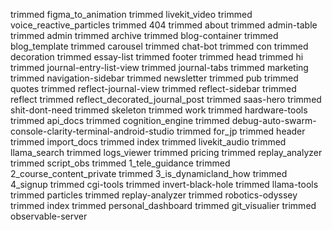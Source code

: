 trimmed figma_to_animation
trimmed livekit_video
trimmed voice_reactive_particles
trimmed 404
trimmed about
trimmed admin-table
trimmed admin
trimmed archive
trimmed blog-container
trimmed blog_template
trimmed carousel
trimmed chat-bot
trimmed con
trimmed decoration
trimmed essay-list
trimmed footer
trimmed head
trimmed hi
trimmed journal-entry-list-view
trimmed journal-tabs
trimmed marketing
trimmed navigation-sidebar
trimmed newsletter
trimmed pub
trimmed quotes
trimmed reflect-journal-view
trimmed reflect-sidebar
trimmed reflect
trimmed reflect_decorated_journal_post
trimmed saas-hero
trimmed shit-dont-need
trimmed skeleton
trimmed work
trimmed hardware-tools
trimmed api_docs
trimmed cognition_engine
trimmed debug-auto-swarm-console-clarity-terminal-android-studio
trimmed for_jp
trimmed header
trimmed import_docs
trimmed index
trimmed livekit_audio
trimmed llama_search
trimmed logs_viewer
trimmed pricing
trimmed replay_analyzer
trimmed script_obs
trimmed 1_tele_guidance
trimmed 2_course_content_private
trimmed 3_is_dynamicland_how
trimmed 4_signup
trimmed cgi-tools
trimmed invert-black-hole
trimmed llama-tools
trimmed particles
trimmed replay-analyzer
trimmed robotics-odyssey
trimmed index
trimmed personal_dashboard
trimmed git_visualier
trimmed observable-server
